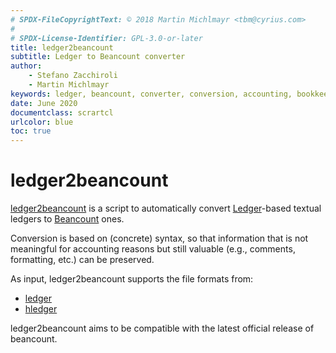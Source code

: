 ```yaml
---
# SPDX-FileCopyrightText: © 2018 Martin Michlmayr <tbm@cyrius.com>
#
# SPDX-License-Identifier: GPL-3.0-or-later
title: ledger2beancount
subtitle: Ledger to Beancount converter
author:
    - Stefano Zacchiroli
    - Martin Michlmayr
keywords: ledger, beancount, converter, conversion, accounting, bookkeeping, finance
date: June 2020
documentclass: scrartcl
urlcolor: blue
toc: true
---
```


# ledger2beancount

[ledger2beancount](https://github.com/beancount/ledger2beancount/) is a
script to automatically convert [Ledger](https://www.ledger-cli.org/)-based
textual ledgers to [Beancount](http://furius.ca/beancount/) ones.

Conversion is based on (concrete) syntax, so that information that is not
meaningful for accounting reasons but still valuable (e.g., comments,
formatting, etc.) can be preserved.

As input, ledger2beancount supports the file formats from:

* [ledger](https://ledger-cli.org/)
* [hledger](https://hledger.org/)

ledger2beancount aims to be compatible with the latest official release of
beancount.

